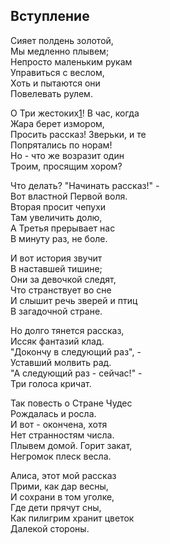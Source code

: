 ## Вступление

Сияет полдень золотой,  
Мы медленно плывем;  
Непросто маленьким рукам  
Управиться с веслом,  
Хоть и пытаются они  
Повелевать рулем.

О Три жестоких[1](https://wysotsky.com/0011/1049-10.htm#fn_01)! В час, когда  
Жара берет измором,  
Просить рассказ! Зверьки, и те  
Попрятались по норам!  
Но - что же возразит один  
Троим, просящим хором?

Что делать? "Начинать рассказ!" -  
Вот властной Первой воля.  
Вторая просит чепухи  
Там увеличить долю,  
А Третья прерывает нас  
В минуту раз, не боле.

И вот история звучит  
В наставшей тишине;  
Они за девочкой следят,  
Что странствует во сне  
И слышит речь зверей и птиц  
В загадочной стране.

Но долго тянется рассказ,  
Иссяк фантазий клад.  
"Докончу в следующий раз", -  
Уставший молвить рад.  
"А следующий раз - сейчас!" -  
Три голоса кричат.

Так повесть о Стране Чудес  
Рождалась и росла.  
И вот - окончена, хотя  
Нет странностям числа.  
Плывем домой. Горит закат,  
Негромок плеск весла.

Алиса, этот мой рассказ  
Прими, как дар весны,  
И сохрани в том уголке,  
Где дети прячут сны,  
Как пилигрим хранит цветок  
Далекой стороны.